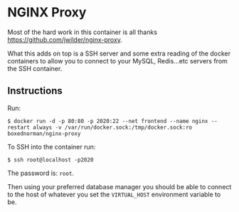 # NGINX Proxy

Most of the hard work in this container is all thanks https://github.com/jwilder/nginx-proxy.

What this adds on top is a SSH server and some extra reading of the docker containers to allow you to connect to your MySQL, Redis...etc servers from the SSH container.

## Instructions

Run:
```
$ docker run -d -p 80:80 -p 2020:22 --net frontend --name nginx --restart always -v /var/run/docker.sock:/tmp/docker.sock:ro boxednorman/nginx-proxy
```

To SSH into the container run:

```
$ ssh root@localhost -p2020
```

The password is: `root`.

Then using your preferred database manager you should be able to connect to the host of whatever you set the `VIRTUAL_HOST` environment variable to be.